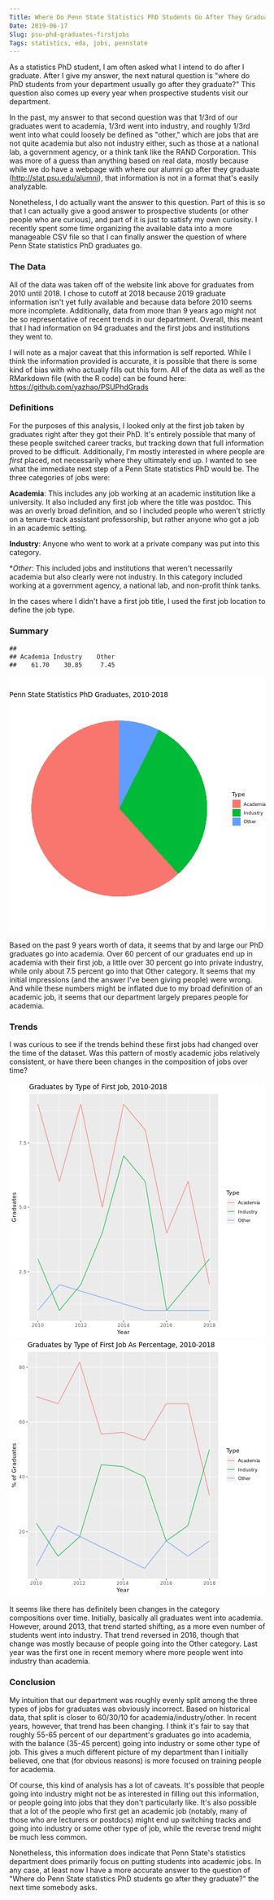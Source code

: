 ```yaml
---
Title: Where Do Penn State Statistics PhD Students Go After They Graduate?
Date: 2019-06-17
Slug: psu-phd-graduates-firstjobs
Tags: statistics, eda, jobs, pennstate
---
```




As a statistics PhD student, I am often asked what I intend to do after I graduate. After I give my answer, the next natural question is "where do PhD students from your department usually go after they graduate?" This question also comes up every year when prospective students visit our department.

In the past, my answer to that second question was that 1/3rd of our graduates went to academia, 1/3rd went into industry, and roughly 1/3rd went into what could loosely be defined as "other," which are jobs that are not quite academia but also not industry either, such as those at a national lab, a government agency, or a think tank like the RAND Corporation. This was more of a guess than anything based on real data, mostly because while we do have a webpage with where our alumni go after they graduate (http://stat.psu.edu/alumni), that information is not in a format that's easily analyzable.

Nonetheless, I do actually want the answer to this question. Part of this is so that I can actually give a good answer to prospective students (or other people who are curious), and part of it is just to satisfy my own curiosity. I recently spent some time organizing the available data into a more manageable CSV file so that I can finally answer the question of where Penn State statistics PhD graduates go.

### The Data
All of the data was taken off of the website link above for graduates from 2010 until 2018. I chose to cutoff at 2018 because 2019 graduate information isn't yet fully available and because data before 2010 seems more incomplete. Additionally, data from more than 9 years ago might not be so representative of recent trends in our department. Overall, this meant that I had information on 94 graduates and the first jobs and institutions they went to.

I will note as a major caveat that this information is self reported. While I think the information provided is accurate, it is possible that there is some kind of bias with who actually fills out this form. All of the data as well as the RMarkdown file (with the R code) can be found here: https://github.com/yazhao/PSUPhdGrads

### Definitions

For the purposes of this analysis, I looked only at the first job taken by graduates right after they got their PhD. It's entirely possible that many of these people switched career tracks, but tracking down that full information proved to be difficult. Additionally, I'm mostly interested in where people are *first* placed, not necessarily where they ultimately end up. I wanted to see what the immediate next step of a Penn State statistics PhD would be. The three categories of jobs were:

**Academia**: This includes any job working at an academic institution like a university. It also included any first job where the title was postdoc. This was an overly broad definition, and so I included people who weren't strictly on a tenure-track assistant professorship, but rather anyone who got a job in an academic setting.

**Industry**: Anyone who went to work at a private company was put into this category.

**Other*: This included jobs and institutions that weren't necessarily academia but also clearly were not industry. In this category included working at a government agency, a national lab, and non-profit think tanks.

In the cases where I didn't have a first job title, I used the first job location to define the job type.

### Summary


```
## 
## Academia Industry    Other 
##    61.70    30.85     7.45
```

![center](/figure/psu-phd-graduates-firstjobs/summary-1.png)

Based on the past 9 years worth of data, it seems that by and large our PhD graduates go into academia. Over 60 percent of our graduates end up in academia with their first job, a little over 30 percent go into private industry, while only about 7.5 percent go into that Other category. It seems that my initial impressions (and the answer I've been giving people) were wrong. And while these numbers might be inflated due to my broad definition of an academic job, it seems that our department largely prepares people for academia.

### Trends

I was curious to see if the trends behind these first jobs had changed over the time of the dataset. Was this pattern of mostly academic jobs relatively consistent, or have there been changes in the composition of jobs over time?

![center](/figure/psu-phd-graduates-firstjobs/trends-1.png)![center](/figure/psu-phd-graduates-firstjobs/trends-2.png)

It seems like there has definitely been changes in the category compositions over time. Initially, basically all graduates went into academia. However, around 2013, that trend started shifting, as a more even number of students went into industry. That trend reversed in 2016, though that change was mostly because of people going into the Other category. Last year was the first one in recent memory where more people went into industry than academia.

### Conclusion
My intuition that our department was roughly evenly split among the three types of jobs for graduates was obviously incorrect. Based on historical data, that split is closer to 60/30/10 for academia/industry/other. In recent years, however, that trend has been changing. I think it's fair to say that roughly 55-65 percent of our department's graduates go into academia, with the balance (35-45 percent) going into industry or some other type of job. This gives a much different picture of my department than I initially believed, one that (for obvious reasons) is more focused on training people for academia.

Of course, this kind of analysis has a lot of caveats. It's possible that people going into industry might not be as interested in filling out this information, or people going into jobs that they don't particularly like. It's also possible that a lot of the people who first get an academic job (notably, many of those who are lecturers or postdocs) might end up switching tracks and going into industry or some other type of job, while the reverse trend might be much less common. 

Nonetheless, this information does indicate that Penn State's statistics department does primarily focus on putting students into academic jobs. In any case, at least now I have a more accurate answer to the question of "Where do Penn State statistics PhD students go after they graduate?" the next time somebody asks.
